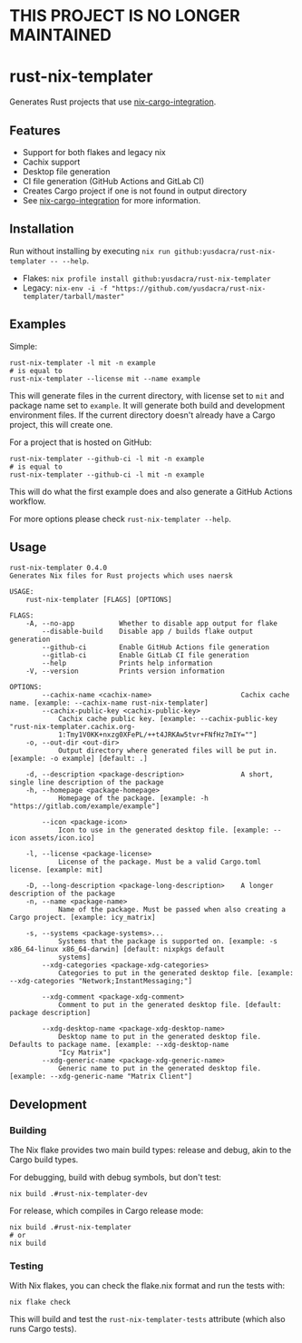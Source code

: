 # THIS PROJECT IS NO LONGER MAINTAINED

# rust-nix-templater

Generates Rust projects that use [nix-cargo-integration].

## Features

- Support for both flakes and legacy nix
- Cachix support
- Desktop file generation
- CI file generation (GitHub Actions and GitLab CI)
- Creates Cargo project if one is not found in output directory
- See [nix-cargo-integration] for more information.

## Installation

Run without installing by executing `nix run github:yusdacra/rust-nix-templater -- --help`.

- Flakes: `nix profile install github:yusdacra/rust-nix-templater`
- Legacy: `nix-env -i -f "https://github.com/yusdacra/rust-nix-templater/tarball/master"`

## Examples

Simple:

```ShellSession
rust-nix-templater -l mit -n example
# is equal to
rust-nix-templater --license mit --name example
```

This will generate files in the current directory, with license set to `mit` and package name set to `example`.
It will generate both build and development environment files.
If the current directory doesn't already have a Cargo project, this will create one.

For a project that is hosted on GitHub:

```ShellSession
rust-nix-templater --github-ci -l mit -n example
# is equal to
rust-nix-templater --github-ci -l mit -n example
```

This will do what the first example does and also generate a GitHub Actions workflow.

For more options please check `rust-nix-templater --help`.

## Usage

```
rust-nix-templater 0.4.0
Generates Nix files for Rust projects which uses naersk

USAGE:
    rust-nix-templater [FLAGS] [OPTIONS]

FLAGS:
    -A, --no-app           Whether to disable app output for flake
        --disable-build    Disable app / builds flake output generation
        --github-ci        Enable GitHub Actions file generation
        --gitlab-ci        Enable GitLab CI file generation
        --help             Prints help information
    -V, --version          Prints version information

OPTIONS:
        --cachix-name <cachix-name>                      Cachix cache name. [example: --cachix-name rust-nix-templater]
        --cachix-public-key <cachix-public-key>
            Cachix cache public key. [example: --cachix-public-key "rust-nix-templater.cachix.org-
            1:Tmy1V0KK+nxzg0XFePL/++t4JRKAw5tvr+FNfHz7mIY=""]
    -o, --out-dir <out-dir>
            Output directory where generated files will be put in. [example: -o example] [default: .]

    -d, --description <package-description>              A short, single line description of the package
    -h, --homepage <package-homepage>
            Homepage of the package. [example: -h "https://gitlab.com/example/example"]

        --icon <package-icon>
            Icon to use in the generated desktop file. [example: --icon assets/icon.ico]

    -l, --license <package-license>
            License of the package. Must be a valid Cargo.toml license. [example: mit]

    -D, --long-description <package-long-description>    A longer description of the package
    -n, --name <package-name>
            Name of the package. Must be passed when also creating a Cargo project. [example: icy_matrix]

    -s, --systems <package-systems>...
            Systems that the package is supported on. [example: -s x86_64-linux x86_64-darwin] [default: nixpkgs default
            systems]
        --xdg-categories <package-xdg-categories>
            Categories to put in the generated desktop file. [example: --xdg-categories "Network;InstantMessaging;"]

        --xdg-comment <package-xdg-comment>
            Comment to put in the generated desktop file. [default: package description]

        --xdg-desktop-name <package-xdg-desktop-name>
            Desktop name to put in the generated desktop file. Defaults to package name. [example: --xdg-desktop-name
            "Icy Matrix"]
        --xdg-generic-name <package-xdg-generic-name>
            Generic name to put in the generated desktop file. [example: --xdg-generic-name "Matrix Client"]
```

## Development

### Building

The Nix flake provides two main build types: release and debug, akin to the Cargo build types.

For debugging, build with debug symbols, but don't test:

```ShellSession
nix build .#rust-nix-templater-dev
```

For release, which compiles in Cargo release mode:

```ShellSession
nix build .#rust-nix-templater
# or
nix build
```

### Testing

With Nix flakes, you can check the flake.nix format and run the tests with:

```ShellSession
nix flake check
```

This will build and test the `rust-nix-templater-tests` attribute (which also runs Cargo tests).

[devshell]: https://github.com/numtide/devshell "devshell"
[nix-cargo-integration]: https://github.com/yusdacra/nix-cargo-integration "nix-cargo-integration"
